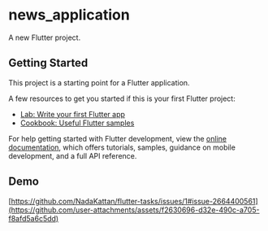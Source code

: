 # news_application

A new Flutter project.

## Getting Started

This project is a starting point for a Flutter application.

A few resources to get you started if this is your first Flutter project:

- [Lab: Write your first Flutter app](https://docs.flutter.dev/get-started/codelab)
- [Cookbook: Useful Flutter samples](https://docs.flutter.dev/cookbook)

For help getting started with Flutter development, view the
[online documentation](https://docs.flutter.dev/), which offers tutorials,
samples, guidance on mobile development, and a full API reference.

## Demo
[https://github.com/NadaKattan/flutter-tasks/issues/1#issue-2664400561](https://github.com/user-attachments/assets/f2630696-d32e-490c-a705-f8afd5a6c5dd)
